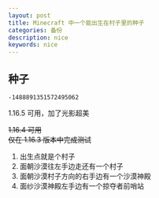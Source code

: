 ```yaml
---
layout: post
title: Minecraft 中一个能出生在村子里的种子
categories: 备份
description: nice
keywords: nice
---
```


## 种子

``` shell
-1488891351572495062
```

1.16.5 可用，加了光影超美

~~1.16.4 可用~~  
~~仅在 1.16.3 版本中完成测试~~  

1. 出生点就是个村子
1. 面朝沙漠往左手边走还有一个村子
1. 面朝沙漠村子方向的右手边有一个沙漠神殿
1. 面纱沙漠神殿左手边有一个掠夺者前哨站
